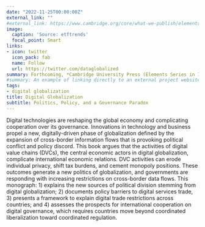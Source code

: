 ```yaml
---
date: "2022-11-25T00:00:00Z"
external_link: ""
#external_link: https://www.cambridge.org/core/what-we-publish/elements/international-relations
image:
  caption: 'Source: etftrends'
  focal_point: Smart
links:
- icon: twitter
  icon_pack: fab
  name: Follow
  url: https://twitter.com/dataglobalized
summary: Forthcoming, *Cambridge University Press (Elements Series in International Relations)*
#summary: An example of linking directly to an external project website using `external_link`.
tags:
- digital globalization
title: Digital Globalization 
subtitle: Politics, Policy, and a Governance Paradox
---
```

Digital technologies are reshaping the global economy and complicating cooperation over its governance.  Innovations in technology and business propel a new, digitally-driven phase of globalization defined by the expansion of cross-border information flows that is provoking political conflict and policy discord. This book argues that the activities of digital value chains (DVCs), the central economic actors in digital globalization, complicate international economic relations. DVC activities can erode individual privacy, shift tax burdens, and cement monopoly positions. These outcomes generate a new politics of globalization, and governments are responding with increasing restrictions on cross-border data flows. This monograph: 1) explains the new sources of political division stemming from digital globalization; 2) documents policy barriers to digital services trade, 3) presents a framework to explain digital trade restrictions across countries; and 4) assesses the prospects for international cooperation on digital governance, which requires countries move beyond coordinated liberalization toward coordinated regulation.